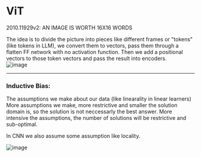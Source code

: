# ViT
2010.11929v2: AN IMAGE IS WORTH 16X16 WORDS


The idea is to divide the picture into pieces like different frames or "tokens" (like tokens in LLM), we convert them to vectors, pass them through a flatten FF network with no activation function. Then we add a positional vectors to those token vectors and pass the result into encoders.  
![image](https://github.com/user-attachments/assets/7c641bfe-50d3-49d7-86e6-70aad97ebaaf)


-------------------

### Inductive Bias:

The assumptions we make about our data (like linearality in linear learners)
More assumptions we make, more restrictive and smaller the solution domain is, so the solution is not neccessarly the best answer. More intensive the assumptions, the number of solutions will be restrictive and sub-optimal.

In CNN we also assume some assumption like locality. 

![image](https://github.com/user-attachments/assets/e4d3e51a-1875-4311-a1ff-01cf9c0e5f9a)

